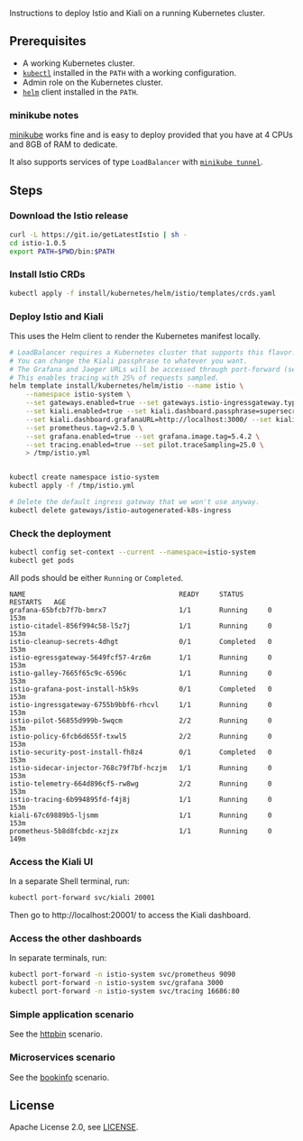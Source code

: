 Instructions to deploy Istio and Kiali on a running Kubernetes cluster.

## Prerequisites

* A working Kubernetes cluster.
* [`kubectl`](https://kubernetes.io/docs/tasks/tools/install-kubectl/) installed in the `PATH` with a working configuration.
* Admin role on the Kubernetes cluster.
* [`helm`](https://github.com/helm/helm/releases) client installed in the `PATH`.


### minikube notes

[minikube](https://github.com/kubernetes/minikube) works fine and is easy to deploy provided that you have at 4 CPUs and 8GB of RAM to dedicate.

It also supports services of type `LoadBalancer` with [`minikube tunnel`](https://github.com/kubernetes/minikube/blob/master/docs/networking.md#loadbalancer-emulation-minikube-tunnel).

## Steps

### Download the Istio release

```bash
curl -L https://git.io/getLatestIstio | sh -
cd istio-1.0.5
export PATH=$PWD/bin:$PATH
```

### Install Istio CRDs

```bash
kubectl apply -f install/kubernetes/helm/istio/templates/crds.yaml
```

### Deploy Istio and Kiali

This uses the Helm client to render the Kubernetes manifest locally.

```bash
# LoadBalancer requires a Kubernetes cluster that supports this flavor. Set it to NodePort otherwise.
# You can change the Kiali passphrase to whatever you want.
# The Grafana and Jaeger URLs will be accessed through port-forward (see below).
# This enables tracing with 25% of requests sampled.
helm template install/kubernetes/helm/istio --name istio \
    --namespace istio-system \
    --set gateways.enabled=true --set gateways.istio-ingressgateway.type=LoadBalancer \
    --set kiali.enabled=true --set kiali.dashboard.passphrase=supersecret --set kiali.tag=v0.12 \
    --set kiali.dashboard.grafanaURL=http://localhost:3000/ --set kiali.dashboard.jaegerURL=http://localhost:16686/ \
    --set prometheus.tag=v2.5.0 \
    --set grafana.enabled=true --set grafana.image.tag=5.4.2 \
    --set tracing.enabled=true --set pilot.traceSampling=25.0 \
    > /tmp/istio.yml


kubectl create namespace istio-system
kubectl apply -f /tmp/istio.yml

# Delete the default ingress gateway that we won't use anyway.
kubectl delete gateways/istio-autogenerated-k8s-ingress
```

### Check the deployment

```bash
kubectl config set-context --current --namespace=istio-system
kubectl get pods
```

All pods should be either `Running` or `Completed`.

```
NAME                                      READY     STATUS      RESTARTS   AGE
grafana-65bfcb7f7b-bmrx7                  1/1       Running     0          153m
istio-citadel-856f994c58-l5z7j            1/1       Running     0          153m
istio-cleanup-secrets-4dhgt               0/1       Completed   0          153m
istio-egressgateway-5649fcf57-4rz6m       1/1       Running     0          153m
istio-galley-7665f65c9c-6596c             1/1       Running     0          153m
istio-grafana-post-install-h5k9s          0/1       Completed   0          153m
istio-ingressgateway-6755b9bbf6-rhcvl     1/1       Running     0          153m
istio-pilot-56855d999b-5wqcm              2/2       Running     0          153m
istio-policy-6fcb6d655f-txwl5             2/2       Running     0          153m
istio-security-post-install-fh8z4         0/1       Completed   0          153m
istio-sidecar-injector-768c79f7bf-hczjm   1/1       Running     0          153m
istio-telemetry-664d896cf5-rw8wg          2/2       Running     0          153m
istio-tracing-6b994895fd-f4j8j            1/1       Running     0          153m
kiali-67c69889b5-ljsmm                    1/1       Running     0          153m
prometheus-5b8d8fcbdc-xzjzx               1/1       Running     0          149m
```

### Access the Kiali UI

In a separate Shell terminal, run:


```bash
kubectl port-forward svc/kiali 20001
```

Then go to http://localhost:20001/ to access the Kiali dashboard.

### Access the other dashboards

In separate terminals, run:

```bash
kubectl port-forward -n istio-system svc/prometheus 9090
kubectl port-forward -n istio-system svc/grafana 3000
kubectl port-forward -n istio-system svc/tracing 16686:80
```

### Simple application scenario

See the [httpbin](https://github.com/simonpasquier/snowcamp-io-kiali/blob/master/httpbin/README.md) scenario.

### Microservices scenario

See the [bookinfo](https://github.com/simonpasquier/snowcamp-io-kiali/blob/master/bookinfo/README.md) scenario.

## License

Apache License 2.0, see [LICENSE](https://github.com/simonpasquier/snowcamp-io-kiali/blob/master/LICENSE).

